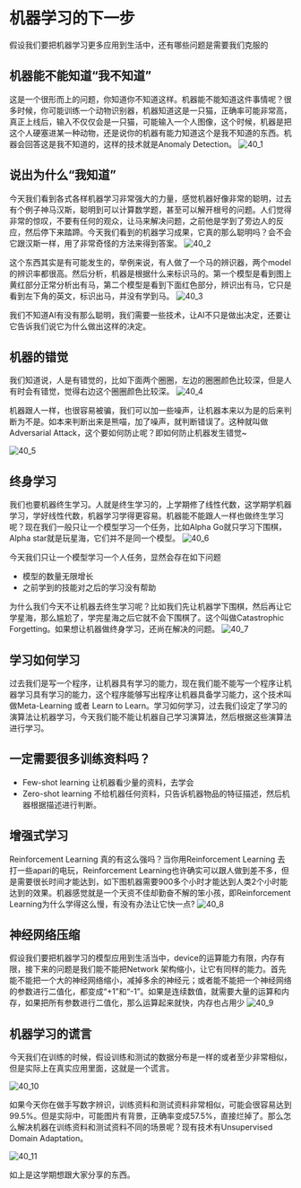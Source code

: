 # 机器学习的下一步
假设我们要把机器学习更多应用到生活中，还有哪些问题是需要我们克服的
## 机器能不能知道“我不知道”
这是一个很形而上的问题，你知道你不知道这样。机器能不能知道这件事情呢？很多时候，你可能训练一个动物识别器，机器知道这是一只猫，正确率可能非常高，真正上线后，输入不仅仅会是一只猫，可能输入一个人图像，这个时候，机器是把这个人硬塞进某一种动物，还是说你的机器有能力知道这个是我不知道的东西。机器会回答这是我不知道的，这样的技术就是Anomaly Detection。
![40_1](./res/chapter40_1.png)

## 说出为什么“我知道”
今天我们看到各式各样机器学习非常强大的力量，感觉机器好像非常的聪明，过去有个例子神马汉斯，聪明到可以计算数学题，甚至可以解开根号的问题。人们觉得非常的惊叹，不要有任何的观众，让马来解决问题，之前他是学到了旁边人的反应，然后停下来踏蹄。今天我们看到的机器学习成果，它真的那么聪明吗？会不会它跟汉斯一样，用了非常奇怪的方法来得到答案。
![40_2](./res/chapter40_2.png)

这个东西其实是有可能发生的，举例来说，有人做了一个马的辨识器，两个model的辨识率都很高。然后分析，机器是根据什么来标识马的。第一个模型是看到图上黄红部分正常分析出有马，第二个模型是看到下面红色部分，辨识出有马，它只是看到左下角的英文，标识出马，并没有学到马。
![40_3](./res/chapter40_3.png)

我们不知道AI有没有那么聪明，我们需要一些技术，让AI不只是做出决定，还要让它告诉我们说它为什么做出这样的决定。
## 机器的错觉
我们知道说，人是有错觉的，比如下面两个圈圈，左边的圈圈颜色比较深，但是人有时会有错觉，觉得右边这个圈圈颜色比较深。
![40_4](./res/chapter40_4.png)

机器跟人一样，也很容易被骗，我们可以加一些噪声，让机器本来以为是的后来判断为不是。如本来判断出来是熊喵，加了噪声，就判断错误了。这种就叫做 Adversarial Attack，这个要如何防止呢？即如何防止机器发生错觉~

![40_5](./res/chapter40_5.png)

## 终身学习
我们也要机器终生学习。人就是终生学习的，上学期修了线性代数，这学期学机器学习，学好线性代数，机器学习学得更容易。机器能不能跟人一样也做终生学习呢？现在我们一般只让一个模型学习一个任务，比如Alpha Go就只学习下围棋，Alpha star就是玩星海，它们并不是同一个模型。
![40_6](./res/chapter40_6.png)

今天我们只让一个模型学习一个人任务，显然会存在如下问题
- 模型的数量无限增长
- 之前学到的技能对之后的学习没有帮助

为什么我们今天不让机器去终生学习呢？比如我们先让机器学下围棋，然后再让它学星海，那么尴尬了，学完星海之后它就不会下围棋了。这个叫做Catastrophic Forgetting。如果想让机器做终身学习，还尚在解决的问题。
![40_7](./res/chapter40_7.png)

## 学习如何学习
过去我们是写一个程序，让机器具有学习的能力，现在我们能不能写一个程序让机器学习具有学习的能力，这个程序能够写出程序让机器具备学习能力，这个技术叫做Meta-Learning 或者 Learn to Learn。学习如何学习，过去我们设定了学习的演算法让机器学习，今天我们能不能让机器自己学习演算法，然后根据这些演算法进行学习。
## 一定需要很多训练资料吗？
- Few-shot learning
让机器看少量的资料，去学会
- Zero-shot learning
不给机器任何资料，只告诉机器物品的特征描述，然后机器根据描述进行判断。

## 增强式学习
Reinforcement Learning 真的有这么强吗？当你用Reinforcement Learning 去打一些apari的电玩，Reinforcement Learning也许确实可以跟人做到差不多，但是需要很长时间才能达到，如下图机器需要900多个小时才能达到人类2个小时能达到的效果。机器感觉就是一个天资不佳却勤奋不解的笨小孩，即Reinforcement Learning为什么学得这么慢，有没有办法让它快一点?
![40_8](./res/chapter40_8.png)

## 神经网络压缩
假设我们要把机器学习的模型应用到生活当中，device的运算能力有限，内存有限，接下来的问题是我们能不能把Network 架构缩小，让它有同样的能力。首先能不能把一个大的神经网络缩小，减掉多余的神经元；或者能不能把一个神经网络的参数进行二值化，都变成“+1”和“-1”。如果是连续数值，就需要大量的运算和内存，如果把所有参数进行二值化，那么运算起来就快，内存也占用少
![40_9](./res/chapter40_9.png)

## 机器学习的谎言
今天我们在训练的时候，假设训练和测试的数据分布是一样的或者至少非常相似，但是实际上在真实应用里面，这就是一个谎言。

![40_10](./res/chapter40_10.png)

如果今天你在做手写数字辨识，训练资料和测试资料非常相似，可能会很容易达到99.5%。但是实际中，可能图片有背景，正确率变成57.5%，直接烂掉了。那么怎么解决机器在训练资料和测试资料不同的场景呢？现有技术有Unsupervised Domain Adaptation。

![40_11](./res/chapter40_11.png)


如上是这学期想跟大家分享的东西。
